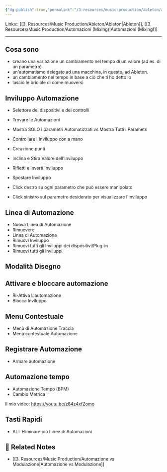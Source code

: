 ```yaml
---
{"dg-publish":true,"permalink":"/3-resources/music-production/ableton/ableton-automazioni/","tags":["note"]}
---
```


Links:: [[3. Resources/Music Production/Ableton/Ableton\|Ableton]], [[3. Resources/Music Production/Automazioni (Mixing)\|Automazioni (Mixing)]]

---
## Cosa sono

- creano una variazione un cambiamento nel tempo di un valore (ad es. di un parametro)
- un'automatismo delegato ad una macchina, in questo, ad Ableton.
- un cambiamento nel tempo in base a ciò che ti ho detto io
- lascio le briciole di come muoversi

## Inviluppo Automazione

- Selettore dei dispositivi e dei controlli
- Trovare le Automazioni
- Mostra SOLO i parametri Automatizzati vs Mostra Tutti i Parametri
- Controllare l'Inviluppo con a mano
- Creazione punti
- Inclina e Stira Valore dell'Inviluppo
- Rifletti e inverti Inviluppo
- Spostare Inviluppo

- Click destro su ogni parametro che può essere manipolato
- Click sinistro sul parametro desiderato per visualizzare l'inviluppo

## Linea di Automazione

- Nuova Linea di Automazione
- Rimuovere
- Linea di Automazione
- Rimuovi Inviluppo
- Rimuovi tutti gli Inviluppi dei dispositivi/Plug-in
- Rimuovi tutti gli Inviluppi


## Modalità Disegno


## Attivare e bloccare automazione

- Ri-Attiva L'automazione
- Blocca Inviluppo

## Menu Contestuale

- Menù di Automazione Traccia
- Menù contestuale Automazione

## Registrare Automazione

- Armare automazione

## Automazione tempo

- Automazione Tempo (BPM)
- Cambio Metrica

Il mio video: https://youtu.be/z84z4xfZomo

## Tasti Rapidi

- ALT Eliminare più Linee di Automazioni




## 🔗 Related Notes

- [[3. Resources/Music Production/Automazione vs Modulazione\|Automazione vs Modulazione]]


